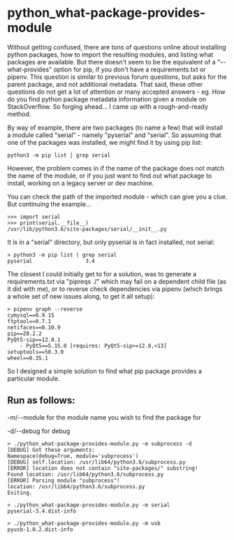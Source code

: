 # python_what-package-provides-module

Without getting confused, there are tons of questions online about installing python packages, how to import the resulting modules, and listing what packages are available. But there doesn't seem to be the equivalent of a "--what-provides" option for pip, if you don't have a requirements.txt or pipenv. This question is similar to previous forum questions, but asks for the parent package, and not additional metadata. That said, these other questions do not get a lot of attention or many accepted answers - eg. How do you find python package metadata information given a module on StackOverflow. So forging ahead... I came up with a rough-and-ready method.

By way of example, there are two packages (to name a few) that will install a module called "serial" - namely "pyserial" and "serial". So assuming that one of the packages was installed, we might find it by using pip list:

`python3 -m pip list | grep serial`

However, the problem comes in if the name of the package does not match the name of the module, or if you just want to find out what package to install, working on a legacy server or dev machine.

You can check the path of the imported module - which can give you a clue. But continuing the example...
```
>>> import serial
>>> print(serial.__file__)
/usr/lib/python3.6/site-packages/serial/__init__.py
```
It is in a "serial" directory, but only pyserial is in fact installed, not serial:
```
> python3 -m pip list | grep serial
pyserial                 3.4
```
The closest I could initially get to for a solution, was to generate a requirements.txt via "pipreqs ./" which may fail on a dependent child file (as it did with me), or to reverse check dependencies via pipenv (which brings a whole set of new issues along, to get it all setup):
```
> pipenv graph --reverse
cymysql==0.9.15
ftptool==0.7.1
netifaces==0.10.9
pip==20.2.2
PyQt5-sip==12.8.1
    - PyQt5==5.15.0 [requires: PyQt5-sip>=12.8,<13]
setuptools==50.3.0
wheel==0.35.1
```
So I designed a simple solution to find what pip package provides a particular module.

## Run as follows:

-m/--module for the module name you wish to find the package for

-d/--debug for debug

```
> ./python_what-package-provides-module.py -m subprocess -d
[DEBUG] Got these arguments:
Namespace(debug=True, module='subprocess')
[DEBUG] self.location: /usr/lib64/python3.6/subprocess.py
[ERROR] location does not contain "site-packages/" substring!
Found location: /usr/lib64/python3.6/subprocess.py
[ERROR] Parsing module "subprocess"!
location: /usr/lib64/python3.6/subprocess.py
Exiting.

> ./python_what-package-provides-module.py -m serial
pyserial-3.4.dist-info

> ./python_what-package-provides-module.py -m usb
pyusb-1.0.2.dist-info
```
